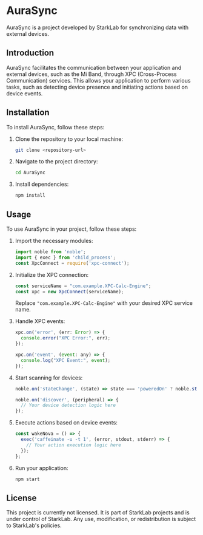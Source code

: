 # AuraSync

AuraSync is a project developed by StarkLab for synchronizing data with external devices.

## Introduction

AuraSync facilitates the communication between your application and external devices, such as the Mi Band, through XPC (Cross-Process Communication) services. This allows your application to perform various tasks, such as detecting device presence and initiating actions based on device events.

## Installation

To install AuraSync, follow these steps:

1. Clone the repository to your local machine:

   ```bash
   git clone <repository-url>
   ```

2. Navigate to the project directory:

   ```bash
   cd AuraSync
   ```

3. Install dependencies:

   ```bash
   npm install
   ```

## Usage

To use AuraSync in your project, follow these steps:

1. Import the necessary modules:

   ```javascript
   import noble from 'noble';
   import { exec } from 'child_process';
   const XpcConnect = require('xpc-connect');
   ```

2. Initialize the XPC connection:

   ```javascript
   const serviceName = "com.example.XPC-Calc-Engine";
   const xpc = new XpcConnect(serviceName);
   ```

   Replace `"com.example.XPC-Calc-Engine"` with your desired XPC service name.

3. Handle XPC events:

   ```javascript
   xpc.on('error', (err: Error) => {
     console.error("XPC Error:", err);
   });

   xpc.on('event', (event: any) => {
     console.log("XPC Event:", event);
   });
   ```

4. Start scanning for devices:

   ```javascript
   noble.on('stateChange', (state) => state === 'poweredOn' ? noble.startScanning() : noble.stopScanning());

   noble.on('discover', (peripheral) => {
     // Your device detection logic here
   });
   ```

5. Execute actions based on device events:

   ```javascript
   const wakeNova = () => {
     exec('caffeinate -u -t 1', (error, stdout, stderr) => {
       // Your action execution logic here
     });
   };
   ```

6. Run your application:

   ```bash
   npm start
   ```

## License

This project is currently not licensed. It is part of StarkLab projects and is under control of StarkLab. Any use, modification, or redistribution is subject to StarkLab's policies.
